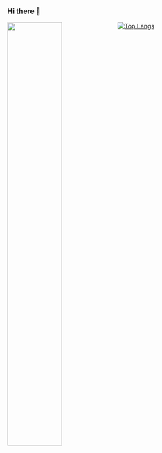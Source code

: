 ### Hi there 👋
<div>
<a href="https://github.com/anuraghazra/github-readme-stats">
  <img width="50%" align="left" src="https://github-readme-stats.vercel.app/api?username=Hawet&hide=prs,issues,contribs&theme=tokyonight&show_icons=true" />
</a>
<a href="https://github.com/anuraghazra/github-readme-stats">
 <img alt="Top Langs" src="https://github-readme-stats.vercel.app/api/top-langs?username=Hawet&show_icons=true&layout=compact&count_private=true&langs_count=4&theme=tokyonighthide=java,html"/>
</div>
<!--
Here are some ideas to get you started:

- 🔭 I’m currently working on ...
- 🌱 I’m currently learning ...
- 👯 I’m looking to collaborate on ...
- 🤔 I’m looking for help with ...
- 💬 Ask me about ...
- 📫 How to reach me: ...
- 😄 Pronouns: ...
- ⚡ Fun fact: ...
-->
